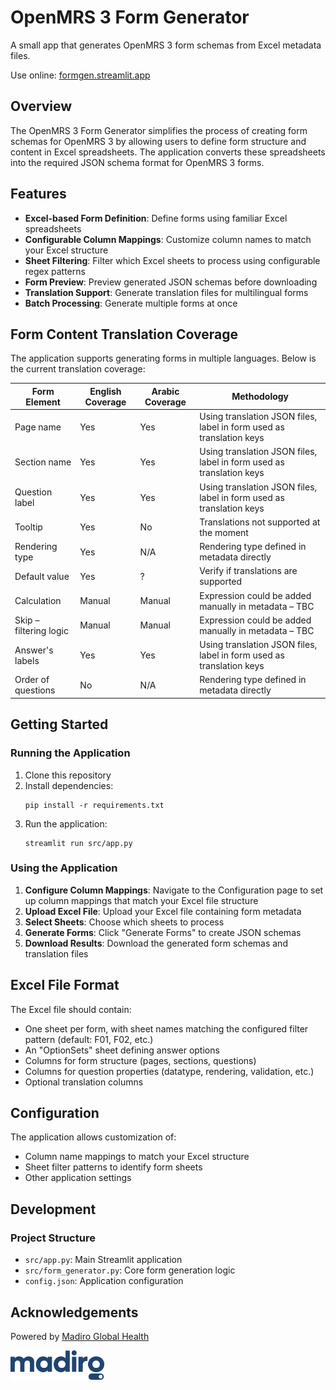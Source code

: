 # OpenMRS 3 Form Generator

A small app that generates OpenMRS 3 form schemas from Excel metadata files.

Use online: [formgen.streamlit.app](https://formgen.streamlit.app)

## Overview

The OpenMRS 3 Form Generator simplifies the process of creating form schemas for OpenMRS 3 by allowing users to define form structure and content in Excel spreadsheets. The application converts these spreadsheets into the required JSON schema format for OpenMRS 3 forms.

## Features

- **Excel-based Form Definition**: Define forms using familiar Excel spreadsheets
- **Configurable Column Mappings**: Customize column names to match your Excel structure
- **Sheet Filtering**: Filter which Excel sheets to process using configurable regex patterns
- **Form Preview**: Preview generated JSON schemas before downloading
- **Translation Support**: Generate translation files for multilingual forms
- **Batch Processing**: Generate multiple forms at once

## Form Content Translation Coverage

The application supports generating forms in multiple languages. Below is the current translation coverage:

| Form Element | English Coverage | Arabic Coverage | Methodology |
|--------------|------------------|-----------------|-------------|
| Page name | Yes | Yes | Using translation JSON files, label in form used as translation keys |
| Section name | Yes | Yes | Using translation JSON files, label in form used as translation keys |
| Question label | Yes | Yes | Using translation JSON files, label in form used as translation keys |
| Tooltip | Yes | No | Translations not supported at the moment |
| Rendering type | Yes | N/A | Rendering type defined in metadata directly |
| Default value | Yes | ? | Verify if translations are supported |
| Calculation | Manual | Manual | Expression could be added manually in metadata – TBC |
| Skip – filtering logic | Manual | Manual | Expression could be added manually in metadata – TBC |
| Answer's labels | Yes | Yes | Using translation JSON files, label in form used as translation keys |
| Order of questions | No | N/A | Rendering type defined in metadata directly |


## Getting Started

### Running the Application

1. Clone this repository
2. Install dependencies:
   ```
   pip install -r requirements.txt
   ```
3. Run the application:
   ```
   streamlit run src/app.py
   ```

### Using the Application

1. **Configure Column Mappings**: Navigate to the Configuration page to set up column mappings that match your Excel file structure
2. **Upload Excel File**: Upload your Excel file containing form metadata
3. **Select Sheets**: Choose which sheets to process
4. **Generate Forms**: Click "Generate Forms" to create JSON schemas
5. **Download Results**: Download the generated form schemas and translation files

## Excel File Format

The Excel file should contain:

- One sheet per form, with sheet names matching the configured filter pattern (default: F01, F02, etc.)
- An "OptionSets" sheet defining answer options
- Columns for form structure (pages, sections, questions)
- Columns for question properties (datatype, rendering, validation, etc.)
- Optional translation columns

## Configuration

The application allows customization of:

- Column name mappings to match your Excel structure
- Sheet filter patterns to identify form sheets
- Other application settings

## Development

### Project Structure

- `src/app.py`: Main Streamlit application
- `src/form_generator.py`: Core form generation logic
- `config.json`: Application configuration


## Acknowledgements

Powered by [Madiro Global Health](https://madiro.org)

<img src="https://raw.githubusercontent.com/MadiroGlobalHealth/clinical-content-tools/refs/heads/main/.github/workflows/madiro.png" alt="Madiro Logo" width="150" />

